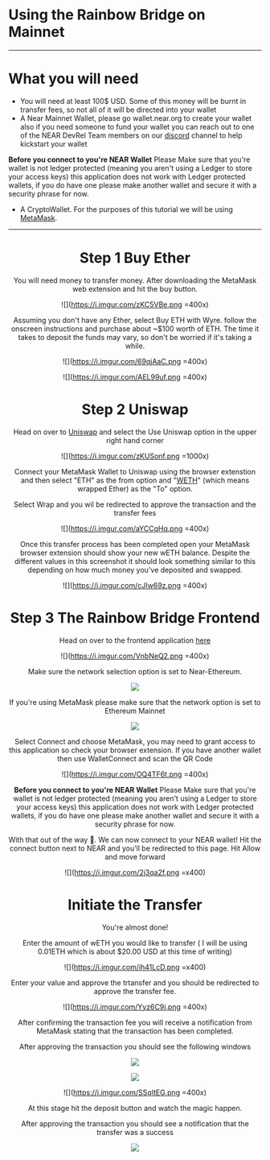 # **Using the Rainbow Bridge on Mainnet**

---

# What you will need

- You will need at least 100$ USD. Some of this money will be burnt in transfer fees, so not all of it will be directed into your wallet
- A Near Mainnet Wallet, please go wallet.near.org to create your wallet also if you need someone to fund your wallet you can reach out to one of the NEAR DevRel Team members on our [discord](https://discord.com/invite/UY9Xf2k) channel to help kickstart your wallet

**Before you connect to you're NEAR Wallet** Please Make sure that you're wallet is not ledger protected (meaning you aren't using a Ledger to store your access keys) this application does not work with Ledger protected wallets, if you do have one please make another wallet and secure it with a security phrase for now.

- A CryptoWallet. For the purposes of this tutorial we will be using [MetaMask](https://metamask.io/download).

---

<center>

# Step 1 Buy Ether

You will need money to transfer money. After downloading the MetaMask web extension and hit the buy button.

<center>

![](https://i.imgur.com/zKC5VBe.png =400x)

</center>

<center>
Assuming you don't have any Ether, select Buy ETH with Wyre. follow the onscreen instructions and purchase about ~$100 worth of ETH. The time it takes to deposit the funds may vary, so don't be worried if it's taking a while.
<center>

![](https://i.imgur.com/69qjAaC.png =400x)

</center>

<center>

![](https://i.imgur.com/AEL99uf.png =400x)

</center>

# Step 2 Uniswap

Head on over to [Uniswap](https://uniswap.org/) and select the Use Uniswap option in the upper right hand corner

<center>

![](https://i.imgur.com/zKUSonf.png =1000x)

</center>

Connect your MetaMask Wallet to Uniswap using the browser extenstion and then select "ETH" as the from option and "[WETH](https://weth.io/)" (which means wrapped Ether) as the "To" option.

Select Wrap and you wil be redirected to approve the transaction and the transfer fees

<center>

![](https://i.imgur.com/aYCCqHq.png =400x)

</center>

Once this transfer process has been completed open your MetaMask browser extension should show your new wETH balance. Despite the different values in this screenshot it should look something similar to this depending on how much money you've deposited and swapped.

<center>

![](https://i.imgur.com/cJIw69z.png =400x)

</center>
 
 # Step 3 The Rainbow Bridge Frontend

Head on over to the frontend application [here](https://ethereum.bridgetonear.org/?erc20=0xc02aaa39b223fe8d0a0e5c4f27ead9083c756cc2)

<center>

![](https://i.imgur.com/VnbNeQ2.png =400x)

</center>

Make sure the network selection option is set to Near-Ethereum.

<center>

![](https://i.imgur.com/5lGDs11.png)

</center>

If you're using MetaMask please make sure that the network option is set to Ethereum Mainnet

<center>

![](https://i.imgur.com/G1Rd0YC.png)

</center>

Select Connect and choose MetaMask, you may need to grant access to this application so check your browser extension. If you have another wallet then use WalletConnect and scan the QR Code

<center>

![](https://i.imgur.com/OQ4TF6t.png =400x)

</center>

**Before you connect to you're NEAR Wallet** Please Make sure that you're wallet is not ledger protected (meaning you aren't using a Ledger to store your access keys) this application does not work with Ledger protected wallets, if you do have one please make another wallet and secure it with a security phrase for now.

With that out of the way 🙂. We can now connect to your NEAR wallet! Hit the connect button next to NEAR and you'll be redirected to this page. Hit Allow and move forward

<center>

![](https://i.imgur.com/2j3qa2f.png =x400)

</center>

# Initiate the Transfer

You're almost done!

Enter the amount of wETH you would like to transfer ( I will be using 0.01ETH which is about $20.00 USD at this time of writing)

<center>

![](https://i.imgur.com/ih41LcD.png =x400)

</center>

Enter your value and approve the trtansfer and you should be redirected to approve the transfer fee.

<center>

![](https://i.imgur.com/Yyz6C9j.png =400x)

</center>

After confirming the transaction fee you will receive a notification from MetaMask stating that the transaction has been completed.

After approving the transaction you should see the following windows

<center>

![](https://i.imgur.com/sQ4hUex.png)

<center>

![](https://i.imgur.com/CSzjhTb.png)

<center>

![](https://i.imgur.com/SSqltEG.png =400x)

At this stage hit the deposit button and watch the magic happen.

After approving the transaction you should see a notification that the transfer was a success

![](https://i.imgur.com/zPP5ySb.png)
